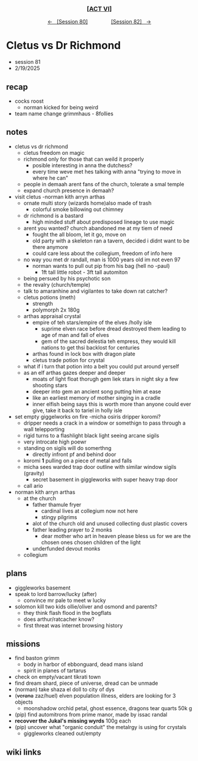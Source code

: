
<div align="center">
  <h3 align="center"><a href="https://github.com/h-griffin/dnd-notes/blob/main/grimmhaus/act-VI" >[ACT VI]</a></h3>
  <p align="center">
    <a href="https://github.com/h-griffin/dnd-notes/blob/main/grimmhaus/act-VI/25-02-12.md" >&larr; &nbsp; [Session 80]</a>
    &nbsp;&nbsp;&nbsp;&nbsp;&nbsp;&nbsp;&nbsp;&nbsp;&nbsp;&nbsp;&nbsp;&nbsp;&nbsp;&nbsp;
    <a href="https://github.com/h-griffin/dnd-notes/blob/main/grimmhaus/act-VI/25-02-26.md" >[Session 82] &nbsp; &rarr;</a>
  </p>
</div>

# Cletus vs Dr Richmond
- session 81
- 2/19/2025

## recap
- cocks roost
    - norman kicked for being weird
- team name change grimmhaus - 8follies

## notes
- cletus vs dr richmond
    - cletus freedom on magic
    - richmond only for those that can weild it properly
        - posible interesting in anna the dutchess?
        - every time weve met hes talking with anna  "trying to move in where he can"
    - people in demaah arent fans of the church, tolerate a smal temple
    - expand church presence in demaah?
- visit cletus -norman kith arryn arthas
    - ornate multi story (wizards home)also made of trash
        - colorful smoke billowing out chimney
    - dr richmond is a bastard
        - high minded stuff about predisposed lineage to use magic
    - arent you wanted? church abandoned me at my tiem of need
        - fought the all bloom, let it go, move on
        - old party with a skeleton ran a tavern, decided i didnt want to be there anymore
        - could care less about the collegium, freedom of info here
    - no way you met dr randall, man is 1000 years old im not even 97
        - norman wants to pull out pip from his bag (hell no -paul)
            - 1ft tall little robot - 3ft tall automiton
    - being persued by his psychotic son
    - the revalry (church/temple)
    - talk to amaranhine and vigilantes to take down rat catcher?
    - cletus potions (meth)
        - strength
        - polymorph 2x 180g
    - arthas appraisal crystal
        - empire of teh stars/empire of the elves /holly isle
            - suprime elven race before dread destroyed them leading to age of man and fall of elves
            - gem of the sacred delestia teh empress, they would kill nations to get thsi backlost for centuries
        - arthas found in lock box with dragon plate
        - cletus trade potion for crystal
    - what if i turn that potion into a belt you could put around yerself
    - as an elf arthas gazes deeper and deeper
        - moats of light float thorugh gem liek stars in night sky a few shooting stars
        - deeper into gem an ancient song putting him at ease
        - like an earliest memory of mother singing in a cradle
        - inner elfish being says this is worth more than anyone could ever give, take it back to tariel in holly isle
- set empty giggelworks on fire -micha osiris dripper koromi?
    - dripper needs a crack in a window or somethign to pass through a wall telepporting
    - rigid turns to a flashlight black light seeing arcane sigils
    - very introcate high poewr
    - standing on sigils will do somerthng
        - directly infront pf and behind door
    - koromi **1** pulling on a piece of metal and falls
    - micha sees warded trap door outline with similar window sigils (gravity)
        - secret basement in giggleworks with super heavy trap door
    - call ario
- norman kith arryn arthas
    - at the church
        - father thamule fryer
            - cardinal lives at collegium now not here
            - stingy pilgrims
        - alot of the church old and unused collecting dust plastic covers
        - father leading prayer to 2 monks
            - dear mother who art in heaven please bless us for we are the chosen ones chosen children of the light
        - underfunded devout monks
    - collegium

## plans
- giggleworks basement
- speak to lord barrow/lucky (after)
    - convince mr pale to meet w lucky
-  solomon kill two kids ollie/oliver and osmond and parents?
    - they think flash flood in the bogflats
    - does arthur/ratcacher know?
    - first threat was internet browsing history

## missions
- find baston grimm
    - body in harbor of ebbonguard, dead mans island
    - spirit in planes of tartarus
- check on empty/vacant tikrati town
- find dream shard, piece of universe, dread can be unmade
- (norman) take shaza el doll to city of dys
- (~~verana~~ zaz/huel) elven population illness, elders are looking for 3 objects
    - moonshadow orchid petal, ghost essence, dragons tear quarts 50k g
- (pip) find automitrons from prime manor, made by issac randal
- **recovver the Jukal's missing wyrds** 100g each
- (pip) uncover what "organic conduit" the metalrgy is using for crystals
    - giggleworks cleaned out/empty

## wiki links
